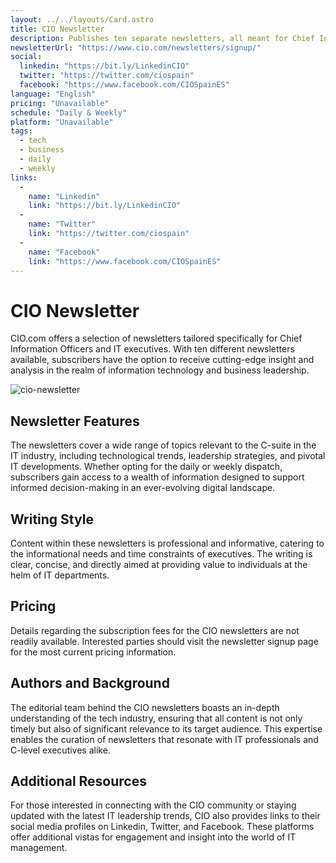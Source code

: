 ```yaml
---
layout: ../../layouts/Card.astro
title: CIO Newsletter
description: Publishes ten separate newsletters, all meant for Chief Information Officers and IT executives.
newsletterUrl: "https://www.cio.com/newsletters/signup/"
social:
  linkedin: "https://bit.ly/LinkedinCIO"
  twitter: "https://twitter.com/ciospain"
  facebook: "https://www.facebook.com/CIOSpainES"
language: "English"
pricing: "Unavailable"
schedule: "Daily & Weekly"
platform: "Unavailable"
tags:
  - tech
  - business
  - daily
  - weekly
links:
  -
    name: "Linkedin"
    link: "https://bit.ly/LinkedinCIO"
  -
    name: "Twitter"
    link: "https://twitter.com/ciospain"
  -
    name: "Facebook"
    link: "https://www.facebook.com/CIOSpainES"
---
```

# CIO Newsletter
CIO.com offers a selection of newsletters tailored specifically for Chief Information Officers and IT executives. With ten different newsletters available, subscribers have the option to receive cutting-edge insight and analysis in the realm of information technology and business leadership.

![cio-newsletter](images/cio-newsletter.webp)

## Newsletter Features
The newsletters cover a wide range of topics relevant to the C-suite in the IT industry, including technological trends, leadership strategies, and pivotal IT developments. Whether opting for the daily or weekly dispatch, subscribers gain access to a wealth of information designed to support informed decision-making in an ever-evolving digital landscape.

## Writing Style
Content within these newsletters is professional and informative, catering to the informational needs and time constraints of executives. The writing is clear, concise, and directly aimed at providing value to individuals at the helm of IT departments.

## Pricing
Details regarding the subscription fees for the CIO newsletters are not readily available. Interested parties should visit the newsletter signup page for the most current pricing information.

## Authors and Background
The editorial team behind the CIO newsletters boasts an in-depth understanding of the tech industry, ensuring that all content is not only timely but also of significant relevance to its target audience. This expertise enables the curation of newsletters that resonate with IT professionals and C-level executives alike.

## Additional Resources
For those interested in connecting with the CIO community or staying updated with the latest IT leadership trends, CIO also provides links to their social media profiles on Linkedin, Twitter, and Facebook. These platforms offer additional vistas for engagement and insight into the world of IT management.